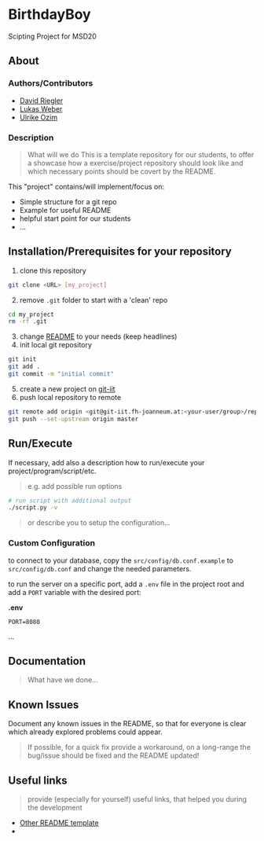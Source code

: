 # BirthdayBoy
Scipting Project for MSD20

## About
### Authors/Contributors
* [David Riegler](mailto:michael.ulm@fh-joanneum.at)
* [Lukas Weber](mailto:harald.schwab2@fh-joanneum.at)
* [Ulrike Ozim](mailto:harald.schwab2@fh-joanneum.at)

### Description
> What will we do
This is a template repository for our students, to offer a showcase how a exercise/project repository should look like and which necessary points should be covert by the README.

This "project" contains/will implement/focus on:
* Simple structure for a git repo
* Example for useful README
* helpful start point for our students
* ...

## Installation/Prerequisites for your repository
1. clone this repository
  ```bash
  git clone <URL> [my_project]
  ```
2. remove `.git` folder to start with a 'clean' repo
  ```bash
  cd my_project
  rm -rf .git
  ```
3. change [README](README.md) to your needs (keep headlines)
4. init local git repository
  ```bash
  git init
  git add .
  git commit -m "initial commit"
  ```
5. create a new project on [git-iit](https://git-iit.fh-joanneum.at)
6. push local repository to remote
  ```bash
  git remote add origin <git@git-iit.fh-joanneum.at:<your-user/group>/repo-name.git>
  git push --set-upstream origin master
  ```

## Run/Execute
If necessary, add also a description how to run/execute your project/program/script/etc.

> e.g. add possible run options
```bash
# run script with additional output
./script.py -v
```

> or describe you to setup the configuration...
### Custom Configuration
to connect to your database, copy the `src/config/db.conf.example` to `src/config/db.conf` and change the needed parameters.

to run the server on a specific port, add a `.env` file in the project root and add a `PORT` variable with the desired port:

**.env**
```env
PORT=8080
```

...

## Documentation
> What have we done...

## Known Issues
Document any known issues in the README, so that for everyone is clear which already explored problems could appear.

> If possible, for a quick fix provide a workaround, on a long-range the bug/issue should be fixed and the README updated!


## Useful links
> provide (especially for yourself) useful links, that helped you during the development
* [Other README template](https://gist.github.com/PurpleBooth/109311bb0361f32d87a2)
* 

